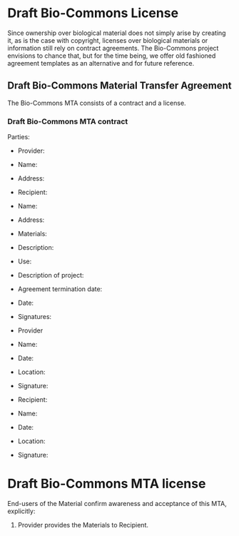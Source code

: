 # Draft Bio-Commons License

Since ownership over biological material does not simply arise by creating it, as is the case with copyright, licenses over biological materials or information still rely on contract agreements. The Bio-Commons project envisions to chance that, but for the time being, we offer old fashioned agreement templates as an alternative and for future reference.

## Draft Bio-Commons Material Transfer Agreement 

The Bio-Commons MTA consists of a contract and a license.

### Draft Bio-Commons MTA contract

Parties:

-	Provider:
 - Name: 
 - Address:
 
-	Recipient: 
 - Name:
 - Address:

- Materials:
 - Description:

- Use:
 - Description of project:

- Agreement termination date:
 - Date:

- Signatures:
 - Provider   
  - Name:
  - Date:
  - Location:
  - Signature:

 - Recipient:
  - Name:
  - Date:
  - Location:
  - Signature:

# Draft Bio-Commons MTA license

End-users of the Material confirm awareness and acceptance of this MTA, explicitly: 

1. Provider provides the Materials to Recipient.

